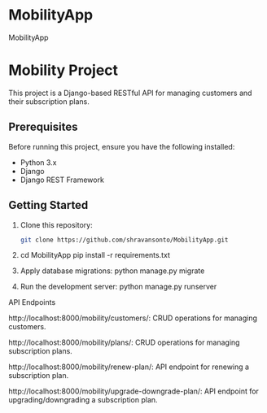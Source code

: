 # MobilityApp
MobilityApp

# Mobility Project

This project is a Django-based RESTful API for managing customers and their subscription plans.

## Prerequisites

Before running this project, ensure you have the following installed:

- Python 3.x
- Django
- Django REST Framework

## Getting Started

1. Clone this repository:
   ```bash
   git clone https://github.com/shravansonto/MobilityApp.git

2. cd MobilityApp
    pip install -r requirements.txt

3. Apply database migrations:
 python manage.py migrate

4. Run the development server:
    python manage.py runserver

API Endpoints

http://localhost:8000/mobility/customers/: CRUD operations for managing customers.

http://localhost:8000/mobility/plans/: CRUD operations for managing subscription plans.

http://localhost:8000/mobility/renew-plan/: API endpoint for renewing a subscription plan.

http://localhost:8000/mobility/upgrade-downgrade-plan/: API endpoint for upgrading/downgrading a subscription plan.

